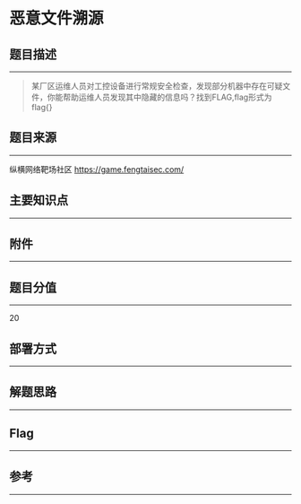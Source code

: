 # 恶意文件溯源

## 题目描述
---
> 某厂区运维人员对工控设备进行常规安全检查，发现部分机器中存在可疑文件，你能帮助运维人员发现其中隐藏的信息吗？找到FLAG,flag形式为 flag{}

## 题目来源
---
纵横网络靶场社区 https://game.fengtaisec.com/

## 主要知识点
---


## 附件
---


## 题目分值
---
20

## 部署方式
---


## 解题思路
---


## Flag
---


## 参考
---
